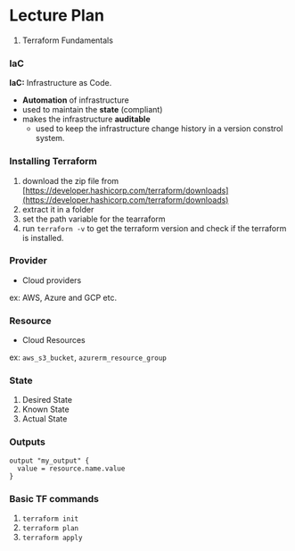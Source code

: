 # Lecture Plan

1. Terraform Fundamentals


### IaC

**IaC:** Infrastructure as Code.

- **Automation** of infrastructure
- used to maintain the **state** (compliant)
- makes the infrastructure **auditable**
  - used to keep the infrastructure change history in a version constrol system.

### Installing Terraform

1. download the zip file from [https://developer.hashicorp.com/terraform/downloads](https://developer.hashicorp.com/terraform/downloads)
2. extract it in a folder
3. set the path variable for the tearraform
4. run `terraforn -v` to get the terraform version and check if the terraform is installed.


### Provider

- Cloud providers

ex: AWS, Azure and GCP etc.

### Resource

- Cloud Resources

ex: `aws_s3_bucket`, `azurerm_resource_group`

### State

1. Desired State
2. Known State
3. Actual State

### Outputs

```
output "my_output" {
  value = resource.name.value
}
```

### Basic TF commands

1. `terraform init`
2. `terraform plan`
3. `terraform apply`